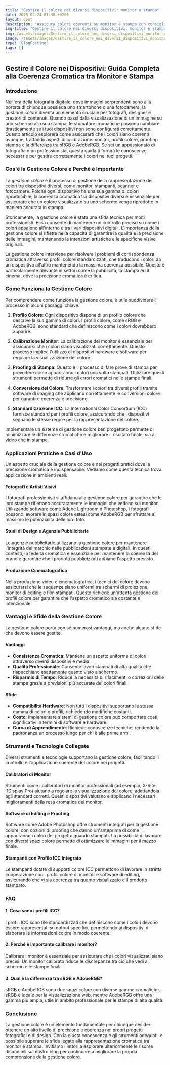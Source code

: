 ```yaml
---
title: "Gestire il colore nei diversi dispositivi: monitor e stampa"
date: 2025-08-24 07:30 +0200
layout: post
description: "Assicura colori coerenti su monitor e stampa con consigli sulla gestione colore, profilo colore e calibrazione monitor per risultati perfetti."
img-title: "Gestire il colore nei diversi dispositivi: monitor e stampa"
img: /assets/images/Gestire_il_colore_nei_diversi_dispositivi_monitor_e_stampa.jpg
image: /assets/images/Gestire_il_colore_nei_diversi_dispositivi_monitor_e_stampa.jpg
type: 'BlogPosting'
tags: []
---
```


## Gestire il Colore nei Dispositivi: Guida Completa alla Coerenza Cromatica tra Monitor e Stampa

### Introduzione

Nell'era della fotografia digitale, dove immagini sorprendenti sono alla portata di chiunque possieda uno smartphone o una fotocamera, la *gestione colore* diventa un elemento cruciale per fotografi, designer e creatori di contenuti. Quando passi dalla visualizzazione di un'immagine su uno schermo alla sua stampa, le sfumature cromatiche possono cambiare drasticamente se i tuoi dispositivi non sono configurati correttamente. Questo articolo esplorerà come assicurarti che i colori siano coerenti ovunque, trattando aspetti di calibrazione monitor, profili colore, proofing stampa e la differenza tra sRGB e AdobeRGB. Se sei un appassionato di fotografia o un professionista, questa guida ti fornirà le conoscenze necessarie per gestire correttamente i colori nei tuoi progetti.

### Cos'è la Gestione Colore e Perché è Importante

La *gestione colore* è il processo di gestione della rappresentazione dei colori tra dispositivi diversi, come monitor, stampanti, scanner e fotocamere. Poiché ogni dispositivo ha una sua gamma di colori riproducibile, la coerenza cromatica tra dispositivi diversi è essenziale per assicurare che un colore visualizzato su uno schermo venga riprodotto in maniera accurata in stampa.

Storicamente, la gestione colore è stata una sfida tecnica per molti professionisti. Essa consente di mantenere un controllo preciso su come i colori appaiono all'interno e tra i vari dispositivi digitali. L'importanza della gestione colore si riflette nella capacità di garantire la qualità e la precisione delle immagini, mantenendo le intenzioni artistiche e le specifiche visive originali.

La gestione colore interviene per risolvere i problemi di corrispondenza cromatica attraverso profili colore standardizzati, che traducono i colori da un dispositivo all'altro mantenendo la massima coerenza possibile. Questo è particolarmente rilevante in settori come la pubblicità, la stampa ed il cinema, dove la precisione cromatica è critica.

### Come Funziona la Gestione Colore

Per comprendere come funziona la gestione colore, è utile suddividere il processo in alcuni passaggi chiave:

1. **Profilo Colore**: Ogni dispositivo dispone di un profilo colore che descrive la sua gamma di colori. I profili colore, come sRGB e AdobeRGB, sono standard che definiscono come i colori dovrebbero apparire.

2. **Calibrazione Monitor**: La calibrazione dei monitor è essenziale per assicurarsi che i colori siano visualizzati correttamente. Questo processo implica l'utilizzo di dispositivi hardware e software per regolare la visualizzazione del colore.

3. **Proofing di Stampa**: Questo è il processo di fare prove di stampa per prevedere come appariranno i colori una volta stampati. Utilizzare questi strumenti permette di ridurre gli errori cromatici nelle stampe finali.

4. **Conversione del Colore**: Trasformare i colori tra diversi profili tramite software di imaging che applicano correttamente le conversioni colore per garantire coerenza e precisione.

5. **Standardizzazione ICC**: La International Color Consortium (ICC) fornisce standard per i profili colore, assicurando che i dispositivi seguano le stesse regole per la rappresentazione del colore.

Implementare un sistema di gestione colore ben progettato permette di minimizzare le differenze cromatiche e migliorare il risultato finale, sia a video che in stampa.

### Applicazioni Pratiche e Casi d'Uso

Un aspetto cruciale della gestione colore è nei progetti pratici dove la precisione cromatica è indispensabile. Vediamo come questa tecnica trova applicazione in ambienti reali:

#### Fotografi e Artisti Visivi

I fotografi professionisti si affidano alla gestione colore per garantire che le loro stampe riflettano accuratamente le immagini che vedono sui monitor. Utilizzando software come Adobe Lightroom o Photoshop, i fotografi possono lavorare in spazi colore estesi come AdobeRGB per sfruttare al massimo le potenzialità delle loro foto.

#### Studi di Design e Agenzie Pubblicitarie

Le agenzie pubblicitarie utilizzano la gestione colore per mantenere l'integrità del marchio nelle pubblicazioni stampate e digitali. In questi contesti, la fedeltà cromatica è essenziale per mantenere la coerenza del brand e garantire che i prodotti pubblicizzati abbiano l'aspetto previsto.

#### Produzione Cinematografica

Nella produzione video e cinematografica, i tecnici del colore devono assicurarsi che le sequenze siano uniformi tra schermi di proiezione, monitor di editing e film stampati. Questo richiede un'attenta gestione dei profili colore per garantire che l'aspetto cromatico sia costante e intenzionale.

### Vantaggi e Sfide della Gestione Colore

La gestione colore porta con sé numerosi vantaggi, ma anche alcune sfide che devono essere gestite.

#### Vantaggi

- **Consistenza Cromatica**: Mantiene un aspetto uniforme di colori attraverso diversi dispositivi e media.
- **Qualità Professionale**: Consente lavori stampati di alta qualità che rispecchiano esattamente quanto visto a schermo.
- **Risparmio di Tempo**: Riduce la necessità di rifacimenti o correzioni delle stampe grazie a previsioni più accurate dei colori finali.

#### Sfide

- **Compatibilità Hardware**: Non tutti i dispositivi supportano la stessa gamma di colori o profili, richiedendo modifiche costanti.
- **Costo**: Implementare sistemi di gestione colore può comportare costi significativi in termini di software e hardware.
- **Curva di Apprendimento**: Richiede conoscenze tecniche, rendendo la padronanza un processo lungo per chi è alle prime armi.

### Strumenti e Tecnologie Collegate

Diversi strumenti e tecnologie supportano la gestione colore, facilitando il controllo e l'applicazione coerente del colore nei progetti.

#### Calibratori di Monitor

Strumenti come i calibratori di monitor professionali (ad esempio, X-Rite i1Display Pro) aiutano a regolare la visualizzazione del colore, adattandola agli standard corretti. Questi dispositivi valutano e applicano i necessari miglioramenti della resa cromatica dei monitor.

#### Software di Editing e Proofing

Software come Adobe Photoshop offre strumenti integrati per la gestione colore, con opzioni di proofing che danno un'anteprima di come appariranno i colori del progetto quando stampati. La possibilità di lavorare con diversi spazi colore permette di ottimizzare le immagini per il mezzo finale.

#### Stampanti con Profilo ICC Integrato

Le stampanti dotate di supporti colore ICC permettono di lavorare in stretta cooperazione con i profili colore di monitor e software di editing, assicurando che vi sia coerenza tra quanto visualizzato e il prodotto stampato.

### FAQ

#### 1. Cosa sono i profili ICC?

I profili ICC sono file standardizzati che definiscono come i colori devono essere rappresentati su output specifici, permettendo ai dispositivi di elaborare le informazioni colore in modo coerente.

#### 2. Perché è importante calibrare i monitor?

Calibrare i monitor è essenziale per assicurare che i colori visualizzati siano precisi. Un monitor calibrato riduce le discrepanze tra ciò che vedi a schermo e le stampe finali.

#### 3. Qual è la differenza tra sRGB e AdobeRGB?

sRGB e AdobeRGB sono due spazi colore con diverse gamme cromatiche. sRGB è ideale per la visualizzazione web, mentre AdobeRGB offre una gamma più ampia, utile in ambito professionale per le stampe di alta qualità.

### Conclusione

La gestione colore è un elemento fondamentale per chiunque desideri ottenere un alto livello di precisione e coerenza nei propri progetti fotografici e di design. Con la giusta conoscenza e gli strumenti adeguati, è possibile superare le sfide legate alla rappresentazione cromatica tra monitor e stampa. Invitiamo i lettori a esplorare ulteriormente le risorse disponibili sul nostro blog per continuare a migliorare la propria comprensione della gestione colore.